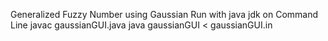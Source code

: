 Generalized Fuzzy Number using Gaussian
Run with java jdk on Command Line
javac gaussianGUI.java
java gaussianGUI < gaussianGUI.in

